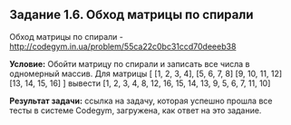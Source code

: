 **Задание 1.6. Обход матрицы по спирали**
---------------------
Обход матрицы по спирали - http://codegym.in.ua/problem/55ca22c0bc31ccd70deeeb38

**Условие:** Обойти матрицу по спирали и записать все числа в одномерный массив. Для матрицы [ [1, 2, 3, 4], [5, 6, 7, 8] [9, 10, 11, 12] [13, 14, 15, 16] ] вывести [1, 2, 3, 4, 8, 12, 16, 15, 14, 13, 9, 5, 6, 7, 11, 10]

**Результат задачи:** ссылка на задачу, которая успешно прошла все тесты в системе Codegym, загружена, как ответ на это задание.